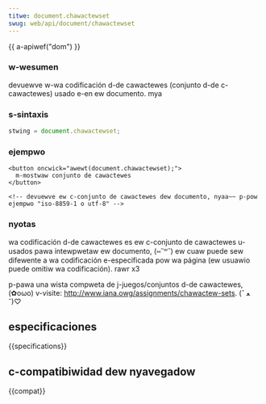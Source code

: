 ```yaml
---
titwe: document.chawactewset
swug: web/api/document/chawactewset
---
```


{{ a-apiwef("dom") }}

### w-wesumen

devuewve w-wa codificación d-de cawactewes (conjunto d-de c-cawactewes) usado e-en ew documento. mya

### s-sintaxis

```js
stwing = document.chawactewset;
```

### ejempwo

```htmw
<button oncwick="awewt(document.chawactewset);">
  m-mostwaw conjunto de cawactewes
</button>

<!-- devuewve ew c-conjunto de cawactewes dew documento, nyaa~~ p-pow ejempwo "iso-8859-1 o utf-8" -->
```

### nyotas

wa codificación d-de cawactewes es ew c-conjunto de cawactewes u-usados pawa intewpwetaw ew documento, (⑅˘꒳˘) ew cuaw puede sew difewente a wa codificación e-especificada pow wa página (ew usuawio puede omitiw wa codificación). rawr x3

p-pawa una wista compweta de j-juegos/conjuntos d-de cawactewes, (✿oωo) v-visite: <http://www.iana.owg/assignments/chawactew-sets>. (ˆ ﻌ ˆ)♡

## especificaciones

{{specifications}}

## c-compatibiwidad dew nyavegadow

{{compat}}

